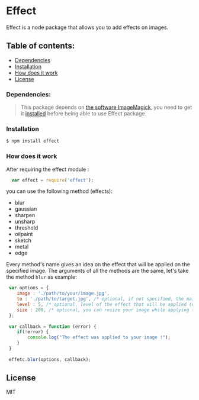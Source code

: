 # Effect

Effect is a node package that allows you to add effects on images.

## Table of contents:
- [Dependencies](#dependencies)
- [Installation](#installation)
- [How does it work](#how-does-it-work)
- [License](#license)

### Dependencies:

> This package depends on [the software ImageMagick], you need to get it [installed] before being able to use Effect package.

### Installation
```sh
$ npm install effect
```

### How does it work

After requiring the effect module :
```javascript
  var effect = require('effect');
```
you can use the following method (effects):
 - blur
 - gaussian
 - sharpen
 - unsharp
 - threshold
 - oilpaint
 - sketch
 - metal
 - edge
 

Every method's name gives an idea on the effect that will be applied on the specified image.
The arguments of all the methods are the same, let's take the method `blur` as example:

```Javascript
 var options = {
    image : './path/to/your/image.jpg',
    to : './path/to/target.jpg', /* optional, if not specified, the main image will be overwritten */
    level : 5, /* optional, level of the effect that will be applied (default value : 5) */
    size : 200, /* optional, you can resize your image while applying the effect (default value : 100%) */
 };
 
 var callback = function (error) {
    if(!error) {
        console.log("The effect was applied to your image !");
    }
 }
 
 effetc.blur(options, callback);
```

## License
MIT

   [the software ImageMagick]: <http://www.imagemagick.org/>
   [installed]: <http://www.imagemagick.org/script/binary-releases.php/>
